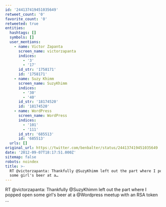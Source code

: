 ```yaml
---
id: '244137419451035649'
retweet_count: '0'
favorite_count: '0'
retweeted: true
entities:
  hashtags: []
  symbols: []
  user_mentions:
    - name: Victor Zapanta
      screen_name: victorzapanta
      indices:
        - '3'
        - '17'
      id_str: '1758171'
      id: '1758171'
    - name: Suzy Khimm
      screen_name: SuzyKhimm
      indices:
        - '30'
        - '40'
      id_str: '18174520'
      id: '18174520'
    - name: WordPress
      screen_name: WordPress
      indices:
        - '101'
        - '111'
      id_str: '685513'
      id: '685513'
  urls: []
original_url: https://twitter.com/benbalter/status/244137419451035649
date: '2012-09-07T18:17:51.000Z'
sitemap: false
robots: noindex
title: >-
  RT @victorzapanta: Thankfully @SuzyKhimm left out the part where I popped open
  some girl's beer at a…
---
```


RT @victorzapanta: Thankfully @SuzyKhimm left out the part where I popped open some girl's beer at a @Wordpress meetup with an RSA token ...